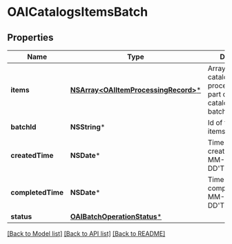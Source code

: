 # OAICatalogsItemsBatch

## Properties
Name | Type | Description | Notes
------------ | ------------- | ------------- | -------------
**items** | [**NSArray&lt;OAIItemProcessingRecord&gt;***](OAIItemProcessingRecord.md) | Array with the catalogs items processing records part of the catalogs items batch | [optional] 
**batchId** | **NSString*** | Id of the catalogs items batch | [optional] 
**createdTime** | **NSDate*** | Time of the batch creation: YYYY-MM-DD&#39;T&#39;hh:mm:ssTZD | [optional] [readonly] 
**completedTime** | **NSDate*** | Time of the batch completion: YYYY-MM-DD&#39;T&#39;hh:mm:ssTZD | [optional] [readonly] 
**status** | [**OAIBatchOperationStatus***](OAIBatchOperationStatus.md) |  | [optional] 

[[Back to Model list]](../README.md#documentation-for-models) [[Back to API list]](../README.md#documentation-for-api-endpoints) [[Back to README]](../README.md)


